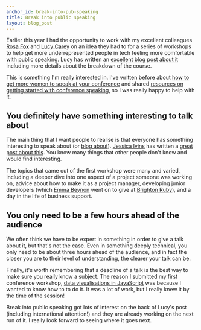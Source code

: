 ```yaml
---
anchor_id: break-into-pub-speaking
title: Break into public speaking
layout: blog_post
---
```


Earlier this year I had the opportunity to work with my excellent colleagues [Rosa Fox](https://twitter.com/rosaemerald) and [Lucy Carey](https://twitter.com/lucyrushi) on an idea they had to for a series of workshops to help get more underrepresented people in tech feeling more comfortable with public speaking. Lucy has written an [excellent blog post about it](https://gds.blog.gov.uk/2017/06/21/breaking-in-a-new-generation-of-public-speakers/) including more details about the breakdown of the course.

This is something I'm really interested in. I've written before about [how to get more women to speak at your conference](/jfdi/how-to-get-women-speakers.html) and shared [resources on getting started with conference speaking](/jfdi/conference-speaking.html), so I was really happy to help with it.

## You definitely have something interesting to talk about

The main thing that I want people to realise is that everyone has something interesting to speak about (or [blog about](/jfdi/how-to-blog.html)). [Jessica Ivins](https://twitter.com/jessicaivins) has written a [great post about this](http://cognition.happycog.com/article/so-why-should-I-speak-publicly). You know many things that other people don't know and would find interesting.

The topics that came out of the first workshop were many and varied, including a deeper dive into one aspect of a project someone was working on, advice about how to make it as a project manager, developing junior developers (which [Emma Beynon](https://twitter.com/EmmaBeynon) went on to give at [Brighton Ruby](https://brightonruby.com/2017/developing-junior-developers-emma-beynon/)), and a day in the life of business support.

## You only need to be a few hours ahead of the audience

We often think we have to be expert in something in order to give a talk about it, but that's not the case. Even in something deeply technical, you only need to be about three hours ahead of the audience, and in fact the closer you are to their level of understanding, the clearer your talk can be.

Finally, it's worth remembering that a deadline of a talk is the best way to make sure you really know a subject. The reason I submitted my first conference workshop, [data visualisations in JavaScript](http://www.spaconference.org/spa2012/sessions/session412.html) was because I wanted to know how to to do it. It was a lot of work, but I really knew it by the time of the session!

Break into public speaking got lots of interest on the back of Lucy's post (including international attention!) and they are already working on the next run of it. I really look forward to seeing where it goes next.
